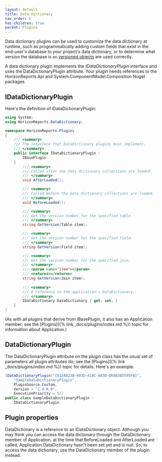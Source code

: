 ```yaml
---
layout: default
title: Data Dictionary
nav_order: 5
has_children: true
parent: Plugins
---
```


Data dictionary plugins can be used to customize the data dictionary at runtime, such as programmatically adding custom fields that exist in the end-user's database to your project's data dictionary, or to determine what version the database is so [versioned objects](vfps://Topic/_2M70UOIFZ) are used correctly.

A data dictionary plugin implements the *IDataDictionaryPlugin* interface and uses the DataDictionaryPlugin attribute. Your plugin needs references to the HorizonReports.Api and System.ComponentModel.Composition Nuget packages.


## IDataDictionaryPlugin
Here's the definition of IDataDictionaryPlugin:

```csharp
using System;
using HorizonReports.DataDictionary;

namespace HorizonReports.Plugins
{
    /// <summary>
    /// The interface that DataDictionary plugins must implement.
    /// </summary>
    public interface IDataDictionaryPlugin :
        IBasePlugin
    {
        /// <summary>
        /// Called after the data dictionary collections are loaded.
        /// </summary>
        void AfterLoaded();

        /// <summary>
        /// Called before the data dictionary collections are loaded.
        /// </summary>
        void BeforeLoaded();

        /// <summary>
        /// Get the version number for the specified table.
        /// </summary>
        string GetVersion(Table item);

        /// <summary>
        /// Get the version number for the specified field.
        /// </summary>
        string GetVersion(Field item);

        /// <summary>
        /// Get the version number for the specified join.
        /// </summary>
        /// <param name="item"></param>
        /// <returns></returns>
        string GetVersion(Join item);
		
		/// <summary>
        /// A reference to the application's DataDictionary.
        /// </summary>
        IDataDictionary DataDictionary { get; set; }
    }
}
```

(As with all plugins that derive from IBasePlugin, it also has an Application member; see the [Plugins]({% link _docs/plugins/index.md %}) topic for information about Application.)

## DataDictionaryPlugin
The DataDictionaryPlugin attribute on the plugin class has the usual set of parameters all plugin attributes do; see the [Plugins]({% link _docs/plugins/index.md %}) topic for details. Here's an example:

```csharp
[DataDictionaryPlugin("{815AB23B-403D-418C-A85D-DE8B3B5595FB}",
    "SampleDataDictionaryPlugin",
    PluginSource.Custom,
    Version = "1.0.0.0",
    ExecutionPriority = 5)]
public class SampleDataDictionaryPlugin :
    IDataDictionaryPlugin

```

## Plugin properties
DataDictionary is a reference to an IDataDictionary object. Although you may think you can access the data dictionary through the DataDictionary member of Application, at the time that BeforeLoaded and AfterLoaded are called, Application.DataDictionary hasn't been set yet and is null. So, to access the data dictionary, use the DataDictionary member of the plugin instead.
